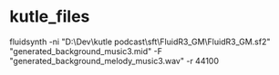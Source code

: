 # kutle_files
fluidsynth -ni "D:\Dev\kutle podcast\sft\FluidR3_GM\FluidR3_GM.sf2" "generated_background_music3.mid" -F "generated_background_melody_music3.wav" -r 44100

